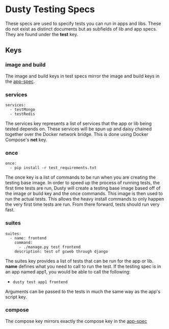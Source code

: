 # Dusty Testing Specs
These specs are used to specify tests you can run in apps and libs. These do not exist as distinct documents but as subfields of lib and app specs. They are found under the **test** key.

## Keys

### image and build
The image and build keys in test specs mirror the image and build keys in the [app-spec](./app-specs.md#build).

### services
```
services:
  - testMongo
  - testRedis
```
The services key represents a list of services that the app or lib being tested depends on. These services will be spun up and daisy chained together over the Docker network bridge.  This is done using Docker Compose's **net** key.

### once
```
once:
  - pip install -r test_requirements.txt
```
The once key is a list of commands to be run when you are creating the testing base image.  In order to speed up the process of running tests, the first time tests are run, Dusty will create a testing base image based off of the image or build key and the once commands. This image is then used to run the actual tests.  This allows the heavy install commands to only happen the very first time tests are run. From there forward, tests should run very fast. <br />

### suites
```
suites:
  - name: frontend
    command:
      - ./manage.py test frontend
    description: test of gcweb through django
```
The suites key provides a list of tests that can be run for the app or lib.
**name** defines what you need to call to run the test.  If the testing spec is in an app named app1, you would be able to call the following:
* `dusty test app1 frontend`

Arguments can be passed to the tests in much the same way as the app's script key.

### compose
The compose key mirrors exactly the compose key in the [app-spec](./app-specs.md)
